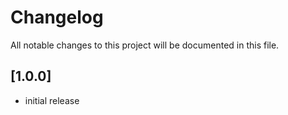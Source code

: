 # Changelog

All notable changes to this project will be documented in this file.

## [1.0.0]

- initial release
